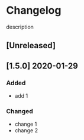 # Changelog
description
## [Unreleased]

## [1.5.0] 2020-01-29

### Added
- add 1

### Changed
- change 1
- change 2
